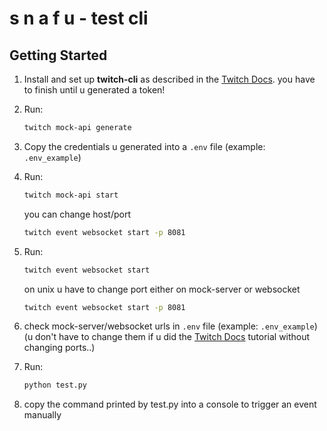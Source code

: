 # s n a f u  - test cli 

## Getting Started

1. Install and set up **twitch-cli** as  described in the [Twitch Docs](https://dev.twitch.tv/docs/cli/).
you have to finish until u generated a token! 
2. Run:  
   ```sh
   twitch mock-api generate
   ```
3. Copy the credentials u generated into a `.env` file (example: `.env_example`)
4. Run:  
   ```sh
   twitch mock-api start
   ```
   you can change host/port 
   ```sh
   twitch event websocket start -p 8081
   ```

5. Run:  
   ```sh
   twitch event websocket start
   ```
   on unix u have to change port either on mock-server or websocket 
   ```sh
   twitch event websocket start -p 8081
   ```
6. check mock-server/websocket urls in `.env` file (example: `.env_example`) (u don't have to change them if u did the [Twitch Docs](https://dev.twitch.tv/docs/cli/) tutorial without changing ports..)

7. Run:  
   ```sh
   python test.py
   ```
8. copy the command printed by test.py into a console to trigger an event manually
